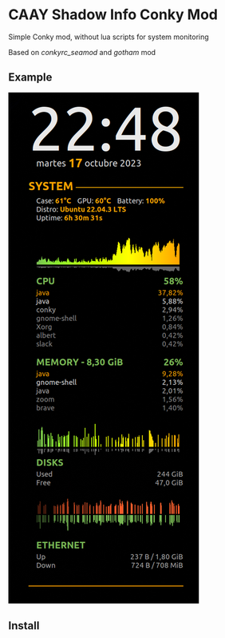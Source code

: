 # CAAY Shadow Info Conky Mod

Simple Conky mod, without lua scripts for system monitoring

Based on *conkyrc_seamod* and *gotham* mod

## Example
![screenshot](screenshot.png)

## Install
